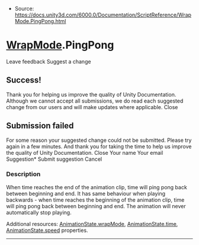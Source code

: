 * Source: https://docs.unity3d.com/6000.0/Documentation/ScriptReference/WrapMode.PingPong.html

#  [WrapMode](https://docs.unity3d.com/6000.0/Documentation/ScriptReference/WrapMode.html).PingPong
Leave feedback
Suggest a change
## Success!
Thank you for helping us improve the quality of Unity Documentation. Although we cannot accept all submissions, we do read each suggested change from our users and will make updates where applicable.
Close
## Submission failed
For some reason your suggested change could not be submitted. Please <a>try again</a> in a few minutes. And thank you for taking the time to help us improve the quality of Unity Documentation.
Close
Your name Your email Suggestion* Submit suggestion
Cancel
### Description
When time reaches the end of the animation clip, time will ping pong back between beginning and end.
It has same behaviour when playing backwards - when time reaches the beginning of the animation clip, time will ping pong back between beginning and end. The animation will never automatically stop playing.  
  
Additional resources: [AnimationState.wrapMode](https://docs.unity3d.com/6000.0/Documentation/ScriptReference/AnimationState-wrapMode.html), [AnimationState.time](https://docs.unity3d.com/6000.0/Documentation/ScriptReference/AnimationState-time.html), [AnimationState.speed](https://docs.unity3d.com/6000.0/Documentation/ScriptReference/AnimationState-speed.html) properties.
* * *
